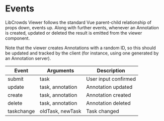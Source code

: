 # Events

LibCrowds Viewer follows the standard Vue parent-child relationship of props
down, events up. Along with further events, whenever an Annotation is created,
updated or deleted the result is emitted from the viewer component.

Note that the viewer creates Annotations with a random ID, so this should be
updated and tracked by the client (for instance, using one generated by an
Annotation server).

| Event      | Arguments        | Description          |
|------------|------------------|----------------------|
| submit     | task             | User input confirmed |
| update     | task, annotation | Annotation updated   |
| create     | task, annotation | Annotation created   |
| delete     | task, annotation | Annotation deleted   |
| taskchange | oldTask, newTask | Task changed         |